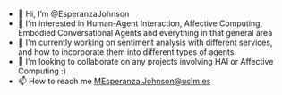 - 👋 Hi, I’m @EsperanzaJohnson
- 👀 I’m interested in Human-Agent Interaction, Affective Computing, Embodied Conversational Agents and everything in that general area
- 🌱 I’m currently working on sentiment analysis with different services, and how to incorporate them into different types of agents
- 💞️ I’m looking to collaborate on any projects involving HAI or Affective Computing :)
- 📫 How to reach me MEsperanza.Johnson@uclm.es

<!---
EsperanzaJohnson/EsperanzaJohnson is a ✨ special ✨ repository because its `README.md` (this file) appears on your GitHub profile.
You can click the Preview link to take a look at your changes.
--->
